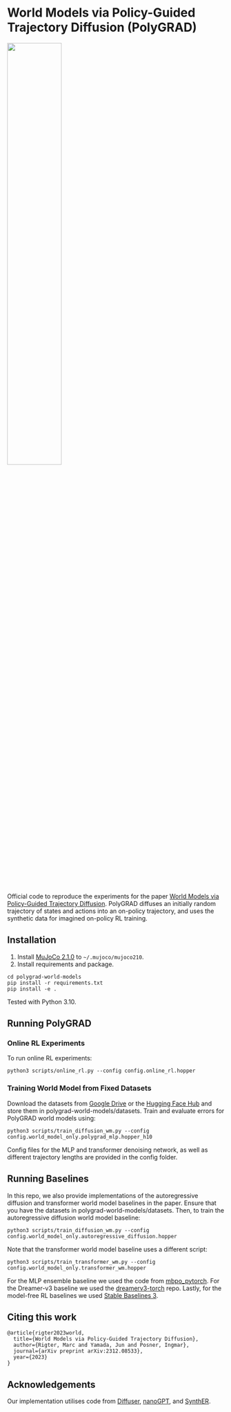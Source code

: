 # World Models via Policy-Guided Trajectory Diffusion (PolyGRAD)

<img src="https://github.com/marc-rigter/polygrad-world-models/blob/main/polygrad-world-models.gif" width="50%" height="50%"/>

Official code to reproduce the experiments for the paper [World Models via Policy-Guided Trajectory Diffusion](https://arxiv.org/abs/2312.08533).  PolyGRAD diffuses an initially random trajectory of states and actions into an on-policy trajectory, and uses the synthetic data for imagined on-policy RL training.

## Installation
1. Install [MuJoCo 2.1.0](https://github.com/deepmind/mujoco/releases) to `~/.mujoco/mujoco210`.
2. Install requirements and package.
```
cd polygrad-world-models
pip install -r requirements.txt
pip install -e .
```

Tested with Python 3.10.

## Running PolyGRAD

### Online RL Experiments
To run online RL experiments:

```
python3 scripts/online_rl.py --config config.online_rl.hopper
```

### Training World Model from Fixed Datasets
Download the datasets from [Google Drive](https://drive.google.com/drive/folders/1uyL434A4OXbqOI0wgL6uDZ9jGqSOBpfz?usp=sharing) or the [Hugging Face Hub](https://huggingface.co/datasets/marcrigter/polygrad-wm-datasets) and store them in polygrad-world-models/datasets. Train and evaluate errors for PolyGRAD world models using:

```
python3 scripts/train_diffusion_wm.py --config config.world_model_only.polygrad_mlp.hopper_h10
```
Config files for the MLP and transformer denoising network, as well as different trajectory lengths are provided in the config folder.

## Running Baselines

In this repo, we also provide implementations of the autoregressive diffusion and transformer world model baselines in the paper. Ensure that you have the datasets in polygrad-world-models/datasets. Then, to train the autoregressive diffusion world model baseline:
```
python3 scripts/train_diffusion_wm.py --config config.world_model_only.autoregressive_diffusion.hopper
```
Note that the transformer world model baseline uses a different script:
```
python3 scripts/train_transformer_wm.py --config config.world_model_only.transformer_wm.hopper
```

For the MLP ensemble baseline we used the code from [mbpo_pytorch](https://github.com/Xingyu-Lin/mbpo_pytorch). For the Dreamer-v3 baseline we used the [dreamerv3-torch](https://github.com/NM512/dreamerv3-torch) repo. Lastly, for the model-free RL baselines we used [Stable Baselines 3](https://github.com/DLR-RM/stable-baselines3).

## Citing this work

```
@article{rigter2023world,
  title={World Models via Policy-Guided Trajectory Diffusion},
  author={Rigter, Marc and Yamada, Jun and Posner, Ingmar},
  journal={arXiv preprint arXiv:2312.08533},
  year={2023}
}
```

## Acknowledgements
Our implementation utilises code from [Diffuser](https://github.com/jannerm/diffuser), [nanoGPT](https://github.com/karpathy/nanoGPT), and [SynthER](https://github.com/conglu1997/SynthER).
